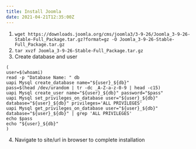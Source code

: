 ```yaml
---
title: Install Joomla
date: 2021-04-21T12:35:00Z
---
```


1. `wget https://downloads.joomla.org/cms/joomla3/3-9-26/Joomla_3-9-26-Stable-Full_Package.tar.gz?format=gz -O Joomla_3-9-26-Stable-Full_Package.tar.gz`
2. `tar xvzf Joomla_3-9-26-Stable-Full_Package.tar.gz` 
3. Create database and user
```
(
user=$(whoami)
read -p "Database Name: " db
uapi Mysql create_database name="${user}_${db}"
pass=$(head /dev/urandom | tr -dc _A-Z-a-z-0-9 | head -c15)
uapi Mysql create_user name="${user}_${db}" password="$pass"
uapi Mysql set_privileges_on_database user="${user}_${db}" database="${user}_${db}" privileges='ALL PRIVILEGES'
uapi Mysql get_privileges_on_database user="${user}_${db}" database="${user}_${db}" | grep 'ALL PRIVILEGES'
echo $pass
echo "${user}_${db}"
)
```
4. Navigate to site/url in browser to complete installation

